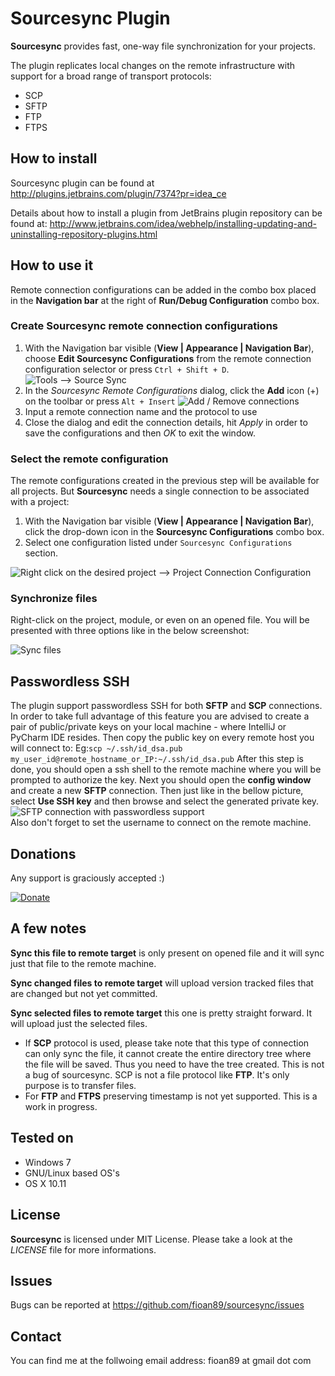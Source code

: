 # Sourcesync Plugin

<!-- Plugin description -->
**Sourcesync** provides fast, one-way file synchronization for your projects. 

The plugin replicates local changes on the remote infrastructure with support for a broad range of transport protocols:
- SCP
- SFTP
- FTP
- FTPS
<!-- Plugin description end -->

## How to install

Sourcesync plugin can be found at http://plugins.jetbrains.com/plugin/7374?pr=idea_ce

Details about how to install a plugin from JetBrains plugin repository can be found at: 
http://www.jetbrains.com/idea/webhelp/installing-updating-and-uninstalling-repository-plugins.html

## How to use it

Remote connection configurations can be added in the combo box placed in the **Navigation bar** at the right of **Run/Debug Configuration** combo box.

### Create Sourcesync remote connection configurations

1. With the Navigation bar visible (**View | Appearance | Navigation Bar**), choose **Edit Sourcesync Configurations** from the remote connection configuration selector or press
  `Ctrl + Shift + D`.
   ![Tools --> Source Sync](https://raw.github.com/fioan89/sourcesync/master/resources/sourcesync/tools_menu.png)
2. In the *Sourcesync Remote Configurations* dialog, click the **Add** icon (+) on the toolbar or press `Alt + Insert`
   ![Add / Remove connections](https://raw.github.com/fioan89/sourcesync/master/resources/sourcesync/new_connection.png)
3. Input a remote connection name and the protocol to use
4. Close the dialog and edit the connection details, hit *Apply* in order to save the configurations and then *OK* to exit the window.  

### Select the remote configuration

The remote configurations created in the previous step will be available for all projects. But **Sourcesync** needs a single connection
to be associated with a project:
1. With the Navigation bar visible (**View | Appearance | Navigation Bar**), click the drop-down icon in the **Sourcesync Configurations** combo box.
2. Select one configuration listed under `Sourcesync Configurations` section.

![Right click on the desired project --> Project Connection Configuration](https://raw.github.com/fioan89/sourcesync/master/resources/sourcesync/select_connection.png)  

### Synchronize files

Right-click on the project, module, or even on an opened file. You will be presented with three options like in the below screenshot:  

![Sync files](https://raw.github.com/fioan89/sourcesync/master/resources/sourcesync/sync_files.png)  

## Passwordless SSH

The plugin support passwordless SSH for both **SFTP** and **SCP** connections. In order to take full advantage of this feature you are advised to create a pair of public/private keys on your local machine - where IntelliJ or PyCharm IDE resides. Then copy the public key on every remote host you will connect to:
Eg:```scp ~/.ssh/id_dsa.pub my_user_id@remote_hostname_or_IP:~/.ssh/id_dsa.pub```
After this step is done, you should open a ssh shell to the remote machine where you will be prompted to authorize the key. Next you should open the **config window** and create a new **SFTP** connection. Then just like in the bellow picture, select **Use SSH key** and then browse and select the generated private key.  
![SFTP connection with passwordless support](https://raw.githubusercontent.com/fioan89/sourcesync/master/resources/sourcesync/passwordlessSSH.png)  
Also don't forget to set the username to connect on the remote machine.

## Donations

Any support is graciously accepted :)  

 [![Donate](https://www.paypalobjects.com/en_US/i/btn/btn_donate_SM.gif)](https://www.paypal.com/cgi-bin/webscr?cmd=_s-xclick&hosted_button_id=W3SKYN2L99GMQ)  

## A few notes

**Sync this file to remote target** is only present on opened file and it will sync just that file to the remote machine.  

**Sync changed files to remote target** will upload version tracked files that are changed but not yet committed.  

**Sync selected files to remote target** this one is pretty straight forward. It will upload just the selected files.  

* If **SCP** protocol is used, please take note that this type of connection can only sync the file, it cannot create the entire directory tree where the file will be saved. Thus you need to have the tree created. This is not a bug of sourcesync. SCP is not a file protocol like **FTP**. It's only purpose is to transfer files.  
* For **FTP** and **FTPS** preserving timestamp is not yet supported. This is a work in progress.

## Tested on

* Windows 7
* GNU/Linux based OS's
* OS X 10.11
  
## License

**Sourcesync** is licensed under MIT License. Please take a look at the *LICENSE* file for more informations.  

## Issues

Bugs can be reported at https://github.com/fioan89/sourcesync/issues

## Contact
You can find me at the follwoing email address: fioan89 at gmail dot com
